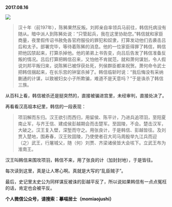 
          
**2017.08.16**

![](http://wx3.sinaimg.cn/large/627d9660ly1fil5jqhcqej20ui0kqahc.jpg)

>汉十年（前197年），陈豨果然反叛。刘邦亲自率领兵马前往，韩信托病没有随从。暗中派人到陈豨处说：“只管起兵，我在这里协助您。”韩信就和家臣商量，夜里假传诏书赦免各官府服役的罪犯和奴隶，打算发动他们去袭击吕后和太子。部署完毕，等待着陈豨的消息。他的一位家臣得罪了韩信，韩信把他囚禁起来，打算杀掉他。他的弟弟上书告变，向吕后告发了韩信准备反叛的情况。吕后打算把韩信召来，又怕他不肯就范，就和萧何谋划，令人假说刘邦平叛归来，说陈豨已被俘获处死，列侯群臣都来祝贺。萧何命令武士把韩信捆起来，在长乐宫的钟室杀掉了。韩信临斩时说：“我后悔没有采纳蒯通的计谋，以致被妇女小子所欺骗，难道不是天意吗？”于是诛杀了韩信三族。



从百科上看，韩信被杀还是挺突然的，直接被骗进宫里，未经审判，直接处决了。

再看看汉高祖本纪里，韩信的一段表现：
>项羽解而东归。汉王欲引而西归，用留侯、陈平计，乃进兵追项羽，至阳夏南止军，与齐王信、建成侯彭越期会而击楚军。至固陵，不会。楚击汉军，大破之。汉王复入壁，深堑而守之。用张良计，于是韩信、彭越皆往。及刘贾入楚地，围寿春，汉王败固陵，乃使使者召大司马周殷举九江兵而迎（之）武王，行屠城父，随（何）刘贾、齐梁诸侯皆大会垓下。立武王布为淮南王。



汉王叫韩信来围攻项羽，韩信不来，用了张良的计（加封封地），于是皆往。

每次读到这里，真是让人寒心啊。真就是大写的“乱臣贼子”。

最后，史记里太史公为同样谋反被诛的彭越平反了，所以说如果韩信有一点点冤枉的话，肯定也会被平反。


**个人微信公众号，请搜索：摹喵居士（momiaojushi）**

        